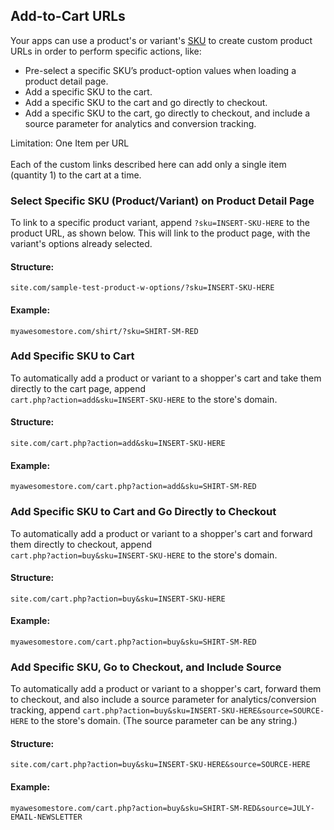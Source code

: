 ## <span class="jumptarget"> Add-to-Cart URLs </span>

Your apps can use a product's or variant's <a href="https://support.bigcommerce.com/articles/Public/Product-SKUs" target="_blank">SKU</a> to create custom product URLs in order to perform specific actions, like:

* Pre-select a specific SKU’s product-option values when loading a product detail page.
* Add a specific SKU to the cart.
* Add a specific SKU to the cart and go directly to checkout.
* Add a specific SKU to the cart, go directly to checkout, and include a source parameter for analytics and conversion tracking.


<aside class="warning">
<span class="aside-warning-hd">Limitation: One Item per URL</span><br><br>
Each of the custom links described here can add only a single item (quantity 1) to the cart at a time.
</aside>


### <span class="jumptarget"> Select Specific SKU (Product/Variant) on Product Detail Page </span>

To link to a specific product variant, append `?sku=INSERT-SKU-HERE` to the product URL, as shown below. This will link to the product page, with the variant's options already selected.

#### <span class="jumptarget"> Structure: </span>

```
site.com/sample-test-product-w-options/?sku=INSERT-SKU-HERE
```

#### <span class="jumptarget"> Example: </span>

```
myawesomestore.com/shirt/?sku=SHIRT-SM-RED
```


### <span class="jumptarget"> Add Specific SKU to Cart </span>

To automatically add a product or variant to a shopper's cart and take them directly to the cart page, append   
`cart.php?action=add&sku=INSERT-SKU-HERE` to the store's domain.

#### <span class="jumptarget"> Structure: </span>

```
site.com/cart.php?action=add&sku=INSERT-SKU-HERE
```

#### <span class="jumptarget"> Example: </span>

```
myawesomestore.com/cart.php?action=add&sku=SHIRT-SM-RED
```


### <span class="jumptarget"> Add Specific SKU to Cart and Go Directly to Checkout </span>

To automatically add a product or variant to a shopper's cart and forward them directly to checkout, append   
`cart.php?action=buy&sku=INSERT-SKU-HERE` to the store's domain.

#### <span class="jumptarget"> Structure: </span>

```
site.com/cart.php?action=buy&sku=INSERT-SKU-HERE
```

#### <span class="jumptarget"> Example: </span>

```
myawesomestore.com/cart.php?action=buy&sku=SHIRT-SM-RED
```

### <span class="jumptarget"> Add Specific SKU, Go to Checkout, and Include Source </span>

To automatically add a product or variant to a shopper's cart, forward them to checkout, and also include a source parameter for analytics/conversion tracking, append `cart.php?action=buy&sku=INSERT-SKU-HERE&source=SOURCE-HERE` to the store's domain. (The&#160;source parameter can be any string.)

#### <span class="jumptarget"> Structure: </span>

```
site.com/cart.php?action=buy&sku=INSERT-SKU-HERE&source=SOURCE-HERE
```

#### <span class="jumptarget"> Example: </span>

```
myawesomestore.com/cart.php?action=buy&sku=SHIRT-SM-RED&source=JULY-EMAIL-NEWSLETTER
```